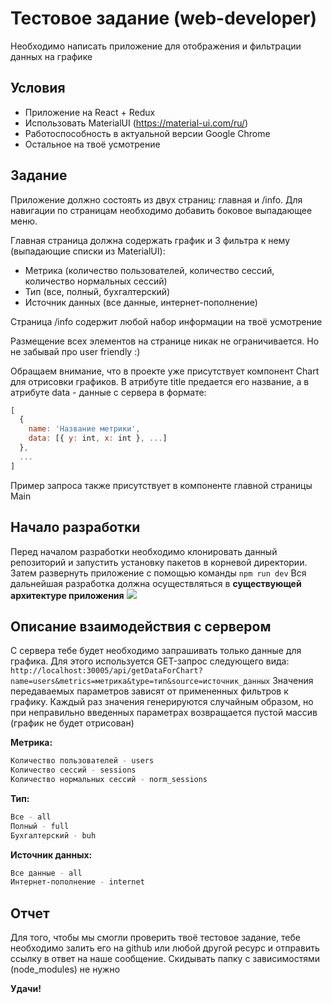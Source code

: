 # Тестовое задание (web-developer)

Необходимо написать приложение для отображения и фильтрации данных на графике

## Условия

- Приложение на React + Redux
- Использовать MaterialUI (https://material-ui.com/ru/)
- Работоспособность в актуальной версии Google Chrome
- Остальное на твоё усмотрение

## Задание
Приложение должно состоять из двух страниц: главная и /info. Для навигации по страницам необходимо добавить боковое выпадающее меню.

Главная страница должна содержать график и 3 фильтра к нему (выпадающие списки из MaterialUI):
- Метрика (количество пользователей, количество сессий, количество нормальных сессий)
- Тип (все, полный, бухгалтерский)
- Источник данных (все данные, интернет-пополнение)

Страница /info содержит любой набор информации на твоё усмотрение

Размещение всех элементов на странице никак не ограничивается. Но не забывай про user friendly :)

Обращаем внимание, что в проекте уже присутствует компонент Chart для отрисовки графиков. В атрибуте title предается его название, а в атрибуте data - данные с сервера в формате:
```js
[
  {
    name: 'Название метрики',
    data: [{ y: int, x: int }, ...]
  },
  ...
]
```
Пример запроса также присутствует в компоненте главной страницы Main

## Начало разработки

Перед началом разработки необходимо клонировать данный репозиторий и запустить установку пакетов в корневой директории. Затем развернуть приложение с помощью команды `npm run dev`
Вся дальнейшая разработка должна осуществляться в **существующей архитектуре приложения**
![](https://i.ibb.co/NCwQr6r/image.png)

## Описание взаимодействия с сервером

С сервера тебе будет необходимо запрашивать только данные для графика. Для этого используется GET-запрос следующего вида: `http://localhost:30005/api/getDataForChart?name=users&metrics=метрика&type=тип&source=источник_данных`
Значения передаваемых параметров зависят от примененных фильтров к графику. Каждый раз значения генерируются случайным образом, но при неправильно введенных параметрах возвращается пустой массив (график не будет отрисован)

**Метрика:**
```sh
Количество пользователей - users
Количество сессий - sessions
Количество нормальных сессий - norm_sessions
```

**Тип:**
```sh
Все - all
Полный - full
Бухгалтерский - buh
```

**Источник данных:**
```sh
Все данные - all
Интернет-пополнение - internet
```

## Отчет
Для того, чтобы мы смогли проверить твоё тестовое задание, тебе необходимо залить его на github или любой другой ресурс и отправить ссылку в ответ на наше сообщение. Скидывать папку с зависимостями (node_modules) не нужно

**Удачи!**
